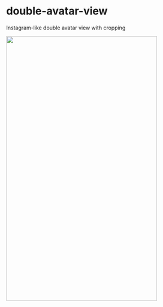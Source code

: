 # double-avatar-view
Instagram-like double avatar view with cropping

<img src="https://petersamokhin.com/files/projects/doubleavatar/demo.gif" width="402" height="705" />

